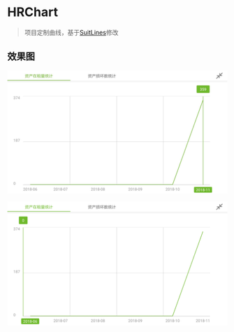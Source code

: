 # HRChart

> 项目定制曲线，基于[SuitLines](https://github.com/whataa/SuitLines)修改


## 效果图

![示例图1](https://github.com/chenyy0708/HRChart/blob/master/%E6%88%AA%E5%9B%BE1.jpg)

![示例图2](https://github.com/chenyy0708/HRChart/blob/master/%E6%88%AA%E5%9B%BE2.png)
